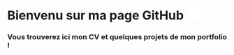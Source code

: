 # Bienvenu sur ma page GitHub <img src="images/GitHub-Mark-Light-32px.png">

  ### Vous trouverez ici mon CV et quelques projets de mon portfolio !
